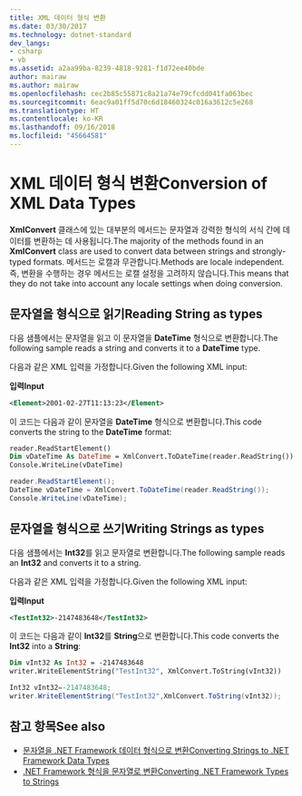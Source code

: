 ```yaml
---
title: XML 데이터 형식 변환
ms.date: 03/30/2017
ms.technology: dotnet-standard
dev_langs:
- csharp
- vb
ms.assetid: a2aa99ba-8239-4818-9281-f1d72ee40bde
author: mairaw
ms.author: mairaw
ms.openlocfilehash: cec2b85c55871c8a21a74e79cfcdd041fa063bec
ms.sourcegitcommit: 6eac9a01ff5d70c6d18460324c016a3612c5e268
ms.translationtype: HT
ms.contentlocale: ko-KR
ms.lasthandoff: 09/16/2018
ms.locfileid: "45664581"
---
```

# <a name="conversion-of-xml-data-types"></a><span data-ttu-id="b7fb6-102">XML 데이터 형식 변환</span><span class="sxs-lookup"><span data-stu-id="b7fb6-102">Conversion of XML Data Types</span></span>
<span data-ttu-id="b7fb6-103">**XmlConvert** 클래스에 있는 대부분의 메서드는 문자열과 강력한 형식의 서식 간에 데이터를 변환하는 데 사용됩니다.</span><span class="sxs-lookup"><span data-stu-id="b7fb6-103">The majority of the methods found in an **XmlConvert** class are used to convert data between strings and strongly-typed formats.</span></span> <span data-ttu-id="b7fb6-104">메서드는 로캘과 무관합니다.</span><span class="sxs-lookup"><span data-stu-id="b7fb6-104">Methods are locale independent.</span></span> <span data-ttu-id="b7fb6-105">즉, 변환을 수행하는 경우 메서드는 로캘 설정을 고려하지 않습니다.</span><span class="sxs-lookup"><span data-stu-id="b7fb6-105">This means that they do not take into account any locale settings when doing conversion.</span></span>  
  
## <a name="reading-string-as-types"></a><span data-ttu-id="b7fb6-106">문자열을 형식으로 읽기</span><span class="sxs-lookup"><span data-stu-id="b7fb6-106">Reading String as types</span></span>  
 <span data-ttu-id="b7fb6-107">다음 샘플에서는 문자열을 읽고 이 문자열을 **DateTime** 형식으로 변환합니다.</span><span class="sxs-lookup"><span data-stu-id="b7fb6-107">The following sample reads a string and converts it to a **DateTime** type.</span></span>  
  
 <span data-ttu-id="b7fb6-108">다음과 같은 XML 입력을 가정합니다.</span><span class="sxs-lookup"><span data-stu-id="b7fb6-108">Given the following XML input:</span></span>  
  
 <span data-ttu-id="b7fb6-109">**입력**</span><span class="sxs-lookup"><span data-stu-id="b7fb6-109">**Input**</span></span>  
  
```xml  
<Element>2001-02-27T11:13:23</Element>  
```  
  
 <span data-ttu-id="b7fb6-110">이 코드는 다음과 같이 문자열을 **DateTime** 형식으로 변환합니다.</span><span class="sxs-lookup"><span data-stu-id="b7fb6-110">This code converts the string to the **DateTime** format:</span></span>  
  
```vb  
reader.ReadStartElement()  
Dim vDateTime As DateTime = XmlConvert.ToDateTime(reader.ReadString())  
Console.WriteLine(vDateTime)  
```  
  
```csharp  
reader.ReadStartElement();  
DateTime vDateTime = XmlConvert.ToDateTime(reader.ReadString());  
Console.WriteLine(vDateTime);  
```  
  
## <a name="writing-strings-as-types"></a><span data-ttu-id="b7fb6-111">문자열을 형식으로 쓰기</span><span class="sxs-lookup"><span data-stu-id="b7fb6-111">Writing Strings as types</span></span>  
 <span data-ttu-id="b7fb6-112">다음 샘플에서는 **Int32**를 읽고 문자열로 변환합니다.</span><span class="sxs-lookup"><span data-stu-id="b7fb6-112">The following sample reads an **Int32** and converts it to a string.</span></span>  
  
 <span data-ttu-id="b7fb6-113">다음과 같은 XML 입력을 가정합니다.</span><span class="sxs-lookup"><span data-stu-id="b7fb6-113">Given the following XML input:</span></span>  
  
 <span data-ttu-id="b7fb6-114">**입력**</span><span class="sxs-lookup"><span data-stu-id="b7fb6-114">**Input**</span></span>  
  
```xml  
<TestInt32>-2147483648</TestInt32>  
```  
  
 <span data-ttu-id="b7fb6-115">이 코드는 다음과 같이 **Int32**를 **String**으로 변환합니다.</span><span class="sxs-lookup"><span data-stu-id="b7fb6-115">This code converts the **Int32** into a **String**:</span></span>  
  
```vb  
Dim vInt32 As Int32 = -2147483648  
writer.WriteElementString("TestInt32", XmlConvert.ToString(vInt32))  
```  
  
```csharp  
Int32 vInt32=-2147483648;  
writer.WriteElementString("TestInt32",XmlConvert.ToString(vInt32));  
```  
  
## <a name="see-also"></a><span data-ttu-id="b7fb6-116">참고 항목</span><span class="sxs-lookup"><span data-stu-id="b7fb6-116">See also</span></span>

- [<span data-ttu-id="b7fb6-117">문자열을 .NET Framework 데이터 형식으로 변환</span><span class="sxs-lookup"><span data-stu-id="b7fb6-117">Converting Strings to .NET Framework Data Types</span></span>](../../../../docs/standard/data/xml/converting-strings-to-dotnet-data-types.md)  
- [<span data-ttu-id="b7fb6-118">.NET Framework 형식을 문자열로 변환</span><span class="sxs-lookup"><span data-stu-id="b7fb6-118">Converting .NET Framework Types to Strings</span></span>](../../../../docs/standard/data/xml/converting-dotnet-types-to-strings.md)

